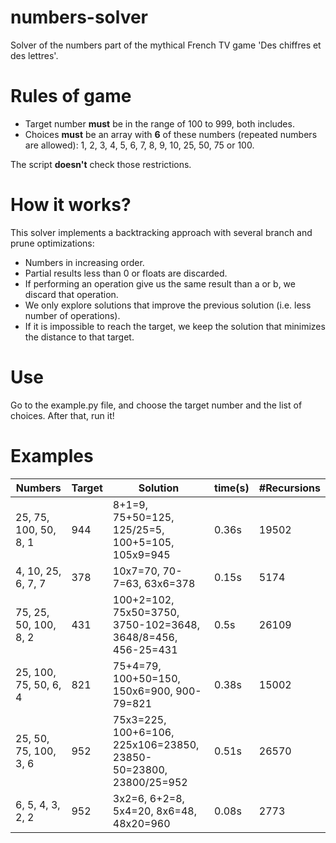 # numbers-solver
Solver of the numbers part of the mythical French TV game 'Des chiffres et des lettres'.

# Rules of game
- Target number **must** be in the range of 100 to 999, both includes.
- Choices **must** be an array with **6** of these numbers (repeated numbers are allowed): 1, 2, 3, 4, 5, 6, 7, 8, 9, 10, 25, 50, 75 or 100.

The script **doesn't** check those restrictions.

# How it works?
This solver implements a backtracking approach with several branch and prune optimizations:
- Numbers in increasing order.
- Partial results less than 0 or floats are discarded.
- If performing an operation give us the same result than a or b, we discard that operation.
- We only explore solutions that improve the previous solution (i.e. less number of operations).
- If it is impossible to reach the target, we keep the solution that minimizes the distance to that target.

# Use
Go to the example.py file, and choose the target number and the list of choices. After that, run it!

# Examples
| Numbers  | Target | Solution | time(s) | #Recursions |
| ------------- | ------------- | ------------- | ------------- |  ------------- |
| 25, 75, 100, 50, 8, 1  | 944  | 8+1=9, 75+50=125, 125/25=5, 100+5=105, 105x9=945 | 0.36s | 19502 |
| 4, 10, 25, 6, 7, 7  | 378  | 10x7=70, 70-7=63, 63x6=378 | 0.15s | 5174 |
| 75, 25, 50, 100, 8, 2  | 431  | 100+2=102, 75x50=3750, 3750-102=3648, 3648/8=456, 456-25=431 | 0.5s | 26109 |
| 25, 100, 75, 50, 6, 4  | 821  | 75+4=79, 100+50=150, 150x6=900, 900-79=821 | 0.38s | 15002 |
| 25, 50, 75, 100, 3, 6  | 952  | 75x3=225, 100+6=106, 225x106=23850, 23850-50=23800, 23800/25=952 | 0.51s | 26570 |
| 6, 5, 4, 3, 2, 2  | 952  | 3x2=6, 6+2=8, 5x4=20, 8x6=48, 48x20=960 | 0.08s | 2773 |
